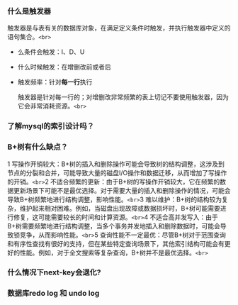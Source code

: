 ### 什么是触发器

触发器是与表有关的数据库对象，在满足定义条件时触发，并执行触发器中定义的语句集合。`<br>`

- 么条件会触发：I、D、U
- 什么时候触发：在增删改前或者后
- 触发频率：针对**每一行**执行

  触发器是针对每一行的；对增删改非常频繁的表上切记不要使用触发器，因为它会非常消耗资源。`<br>`

### 了解mysql的索引设计吗？

### B+树有什么缺点？

1 写操作开销较大：B+树的插入和删除操作可能会导致树的结构调整，这涉及到节点的分裂和合并，可能导致大量的磁盘I/O操作和数据迁移，从而增加了写操作的开销。`<br>`2 不适合频繁的更新：由于B+树的写操作开销较大，它在频繁的数据更新场景下可能不是最优选择。对于需要大量的插入和删除操作的情况，可能会导致B+树频繁地进行结构调整，影响性能。`<br>`3 难以维护：B+树的结构较为复杂，维护起来相对困难。例如，当磁盘出现故障或数据损坏时，B+树可能需要进行修复，这可能需要较长的时间和计算资源。`<br>`4 不适合高并发写入：由于B+树需要频繁地进行结构调整，当多个事务并发地插入和删除数据时，可能会导致锁竞争，从而影响性能。`<br>`5 查询性能不一定最优：尽管B+树对于范围查询和有序性查找有很好的支持，但在某些特定查询场景下，其他索引结构可能会有更好的性能。例如，对于全文搜索等复杂查询，B+树并不是最优选择。`<br>`

### 什么情况下next-key会退化?

### 数据库redo log 和 undo log